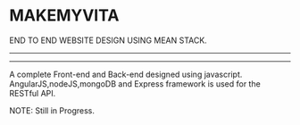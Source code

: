 # MAKEMYVITA
END TO END WEBSITE DESIGN USING MEAN STACK.

____________________________________________________________________________________________________________________________________
____________________________________________________________________________________________________________________________________

A complete Front-end and Back-end designed using javascript.
AngularJS,nodeJS,mongoDB and Express framework is used for the RESTful API.

NOTE: Still in Progress.
